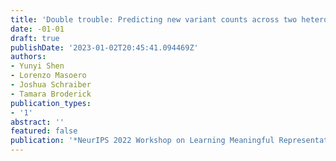 ```yaml
---
title: 'Double trouble: Predicting new variant counts across two heterogeneous populations'
date: -01-01
draft: true
publishDate: '2023-01-02T20:45:41.094469Z'
authors:
- Yunyi Shen
- Lorenzo Masoero
- Joshua Schraiber
- Tamara Broderick
publication_types:
- '1'
abstract: ''
featured: false
publication: '*NeurIPS 2022 Workshop on Learning Meaningful Representations of Life*'
---
```



